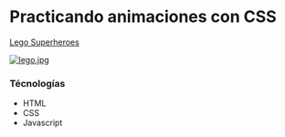 # Practicando animaciones con CSS

[Lego Superheroes]( https://constanzajerez.github.io/legosuperheroes/)

[![lego.jpg](https://i.postimg.cc/SKGFKXJR/lego.jpg)](https://postimg.cc/Ff1nWHbX)


### Técnologías 
* HTML
* CSS
* Javascript
